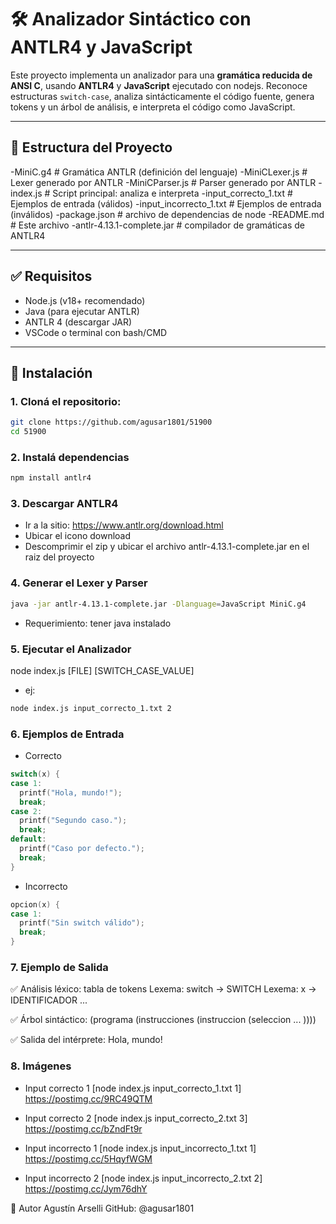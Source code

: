 # 🛠️ Analizador Sintáctico con ANTLR4 y JavaScript

Este proyecto implementa un analizador para una **gramática reducida de ANSI C**, usando **ANTLR4** y **JavaScript** ejecutado con nodejs. Reconoce estructuras `switch-case`, analiza sintácticamente el código fuente, genera tokens y un árbol de análisis, e interpreta el código como JavaScript.

---

## 📂 Estructura del Proyecto

-MiniC.g4 # Gramática ANTLR  (definición del lenguaje)
-MiniCLexer.js # Lexer generado por ANTLR
-MiniCParser.js # Parser generado por ANTLR
-index.js # Script principal: analiza e interpreta
-input_correcto_1.txt # Ejemplos de entrada (válidos)
-input_incorrecto_1.txt # Ejemplos de entrada (inválidos)
-package.json # archivo de dependencias de node
-README.md # Este archivo
-antlr-4.13.1-complete.jar # compilador de gramáticas de ANTLR4

---

## ✅ Requisitos

- Node.js (v18+ recomendado)
- Java (para ejecutar ANTLR)
- ANTLR 4 (descargar JAR)
- VSCode o terminal con bash/CMD

---

## 🚀 Instalación

### 1. Cloná el repositorio:

```bash
git clone https://github.com/agusar1801/51900
cd 51900
```

### 2. Instalá dependencias

```bash
npm install antlr4
```

### 3. Descargar ANTLR4

- Ir a la sitio: https://www.antlr.org/download.html
- Ubicar el icono download
- Descomprimir el zip y ubicar el archivo antlr-4.13.1-complete.jar en el raiz del proyecto

### 4. Generar el Lexer y Parser

```bash
java -jar antlr-4.13.1-complete.jar -Dlanguage=JavaScript MiniC.g4
```

- Requerimiento: tener java instalado

### 5. Ejecutar el Analizador

node index.js [FILE] [SWITCH_CASE_VALUE]

- ej:

```bash
node index.js input_correcto_1.txt 2
```

### 6. Ejemplos de Entrada

- Correcto

```C
switch(x) {
case 1:
  printf("Hola, mundo!");
  break;
case 2:
  printf("Segundo caso.");
  break;
default:
  printf("Caso por defecto.");
  break;
}
```

- Incorrecto

```C
opcion(x) {
case 1:
  printf("Sin switch válido");
  break;
}
```

### 7. Ejemplo de Salida

✅ Análisis léxico: tabla de tokens
Lexema: switch → SWITCH
Lexema: x → IDENTIFICADOR
...

✅ Árbol sintáctico:
(programa (instrucciones (instruccion (seleccion ... ))))

✅ Salida del intérprete:
Hola, mundo!

### 8. Imágenes

- Input correcto 1 [node index.js input_correcto_1.txt 1]
  https://postimg.cc/9RC49QTM

- Input correcto 2 [node index.js input_correcto_2.txt 3]
  https://postimg.cc/bZndFt9r

- Input incorrecto 1 [node index.js input_incorrecto_1.txt 1]
  https://postimg.cc/5HqyfWGM

- Input incorrecto 2 [node index.js input_incorrecto_2.txt 2]
  https://postimg.cc/Jym76dhY

👤 Autor
Agustín Arselli
GitHub: @agusar1801
